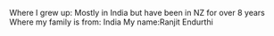 Where I grew up: Mostly in India but have been in NZ for over 8 years 
Where my family is from: India 
My name:Ranjit Endurthi